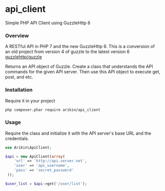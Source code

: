 # api_client
Simple PHP API Client using GuzzleHttp 6

### Overview
A RESTful API in PHP 7 and the new GuzzleHttp 6.
This is a conversion of an old project from version 4 of guzzle
to the latest version 6 [guzzlehttp/guzzle](https://github.com/guzzle/guzzle/)

Returns an API object of Guzzle. Create a class that understands the API commands for the given API server. Then use this API object to execute get, post, and etc.

### Installation
Require it in your project
```bash
php composer.phar require arikin/api_client
```

### Usage

Require the class and initialize it with the API server's base URL and the credentials.
```php
use Arikin\ApiClient;

$api = new ApiClient(array(
    'url' => 'http://api.server.net',
    'user' => 'api_username',
    'pass' => 'secret_password'
 ));

$user_list = $api->get('/user/list');

```



